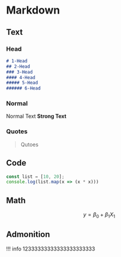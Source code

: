# Markdown

## Text
### Head
```markdown
# 1-Head
## 2-Head
### 3-Head
#### 4-Head
##### 5-Head
###### 6-Head
```
### Normal
Normal Text
**Strong Text**
### Quotes
> Qutoes
### 
## Code

```javascript
const list = [10, 20];
console.log(list.map(x => (x * x)))
```
## Math
$$
y = \beta_{0} + \beta_{1}X_{1}
$$
## Admonition
!!! info
	12333333333333333333333

